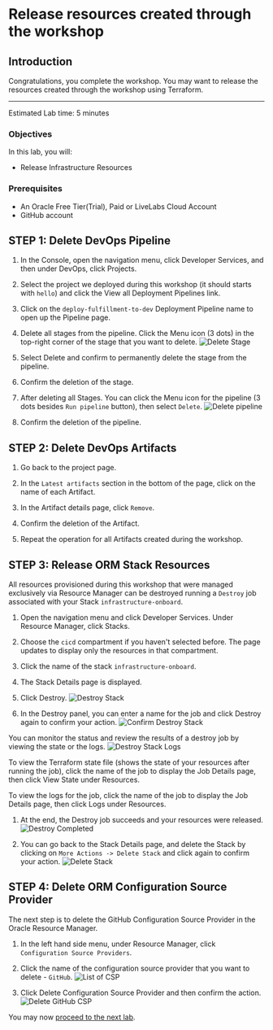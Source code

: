 # Release resources created through the workshop

## Introduction

Congratulations, you complete the workshop. You may want to release the resources created through the workshop using Terraform.

---

Estimated Lab time: 5 minutes

### Objectives

In this lab, you will:

* Release Infrastructure Resources

### Prerequisites

* An Oracle Free Tier(Trial), Paid or LiveLabs Cloud Account
* GitHub account


## **STEP 1**: Delete DevOps Pipeline

1. In the Console, open the navigation menu, click Developer Services, and then under DevOps, click Projects.

1. Select the project we deployed during this workshop (it should starts with `hello`) and click the View all Deployment Pipelines link.

1. Click on the `deploy-fulfillment-to-dev` Deployment Pipeline name to open up the Pipeline page.

1. Delete all stages from the pipeline. Click the Menu icon (3 dots) in the top-right corner of the stage that you want to delete.
        ![Delete Stage](./images/oci-devops-delete-stage.png)

1. Select Delete and confirm to permanently delete the stage from the pipeline.

1. Confirm the deletion of the stage.

1. After deleting all Stages. You can click the Menu icon for the pipeline (3 dots besides `Run pipeline` button), then select `Delete`.
        ![Delete pipeline](./images/oci-devops-delete-pipeline.png)

1. Confirm the deletion of the pipeline.

## **STEP 2**: Delete DevOps Artifacts

1. Go back to the project page.

1. In the `Latest artifacts` section in the bottom of the page, click on the name of each Artifact.

1. In the Artifact details page, click `Remove`.

1. Confirm the deletion of the Artifact.

1. Repeat the operation for all Artifacts created during the workshop.


## **STEP 3**: Release ORM Stack Resources

All resources provisioned during this workshop that were managed exclusively via Resource Manager can be destroyed running a `Destroy` job associated with your Stack `infrastructure-onboard`.

1. Open the navigation menu and click Developer Services. Under Resource Manager, click Stacks.

1. Choose the `cicd` compartment if you haven't selected before. The page updates to display only the resources in that compartment. 

1. Click the name of the stack `infrastructure-onboard`.

1. The Stack Details page is displayed.

1. Click Destroy.
    ![Destroy Stack](./images/oci-orm-destroy-stack.png)

1. In the Destroy panel, you can enter a name for the job and click Destroy again to confirm your action.
    ![Confirm Destroy Stack](./images/oci-orm-destroy-confirm.png)

You can monitor the status and review the results of a destroy job by viewing the state or the logs.
    ![Destroy Stack Logs](./images/oci-orm-logs-destroy.png)

To view the Terraform state file (shows the state of your resources after running the job), click the name of the job to display the Job Details page, then click View State under Resources.

To view the logs for the job, click the name of the job to display the Job Details page, then click Logs under Resources.

1. At the end, the Destroy job succeeds and your resources were released.
    ![Destroy Completed](./images/oci-orm-destroy-done.png)

1. You can go back to the Stack Details page, and delete the Stack by clicking on `More Actions -> Delete Stack` and click again to confirm your action. 
    ![Delete Stack](./images/oci-orm-delete-stack.png)  



## **STEP 4**: Delete ORM Configuration Source Provider

The next step is to delete the GitHub Configuration Source Provider in the Oracle Resource Manager.

1. In the left hand side menu, under Resource Manager, click `Configuration Source Providers`.
    
1. Click the name of the configuration source provider that you want to delete - `GitHub`.
    ![List of CSP](./images/oci-orm-csp.png)  

1. Click Delete Configuration Source Provider and then confirm the action.
    ![Delete GitHub CSP](./images/oci-orm-delete-github-csp.png)  


You may now [proceed to the next lab](#next).